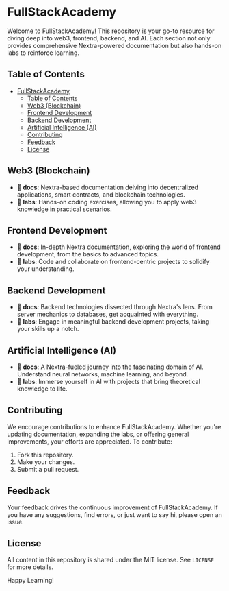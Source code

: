 # FullStackAcademy

Welcome to FullStackAcademy! This repository is your go-to resource for diving deep into web3, frontend, backend, and AI. Each section not only provides comprehensive Nextra-powered documentation but also hands-on labs to reinforce learning.

## Table of Contents

- [FullStackAcademy](#fullstackacademy)
  - [Table of Contents](#table-of-contents)
  - [ Web3 (Blockchain)](#-web3-blockchain)
  - [ Frontend Development](#-frontend-development)
  - [ Backend Development](#-backend-development)
  - [ Artificial Intelligence (AI)](#-artificial-intelligence-ai)
  - [ Contributing](#-contributing)
  - [ Feedback](#-feedback)
  - [License](#license)

## <a name="web3"></a> Web3 (Blockchain)
- 📖 **docs**: Nextra-based documentation delving into decentralized applications, smart contracts, and blockchain technologies.
- 🧪 **labs**: Hands-on coding exercises, allowing you to apply web3 knowledge in practical scenarios.

## <a name="frontend"></a> Frontend Development
- 📖 **docs**: In-depth Nextra documentation, exploring the world of frontend development, from the basics to advanced topics.
- 🧪 **labs**: Code and collaborate on frontend-centric projects to solidify your understanding.

## <a name="backend"></a> Backend Development
- 📖 **docs**: Backend technologies dissected through Nextra's lens. From server mechanics to databases, get acquainted with everything.
- 🧪 **labs**: Engage in meaningful backend development projects, taking your skills up a notch.

## <a name="ai"></a> Artificial Intelligence (AI)
- 📖 **docs**: A Nextra-fueled journey into the fascinating domain of AI. Understand neural networks, machine learning, and beyond.
- 🧪 **labs**: Immerse yourself in AI with projects that bring theoretical knowledge to life.

## <a name="contributing"></a> Contributing

We encourage contributions to enhance FullStackAcademy. Whether you're updating documentation, expanding the labs, or offering general improvements, your efforts are appreciated. To contribute:

1. Fork this repository.
2. Make your changes.
3. Submit a pull request.

## <a name="feedback"></a> Feedback

Your feedback drives the continuous improvement of FullStackAcademy. If you have any suggestions, find errors, or just want to say hi, please open an issue.

## License

All content in this repository is shared under the MIT license. See `LICENSE` for more details.

Happy Learning!
